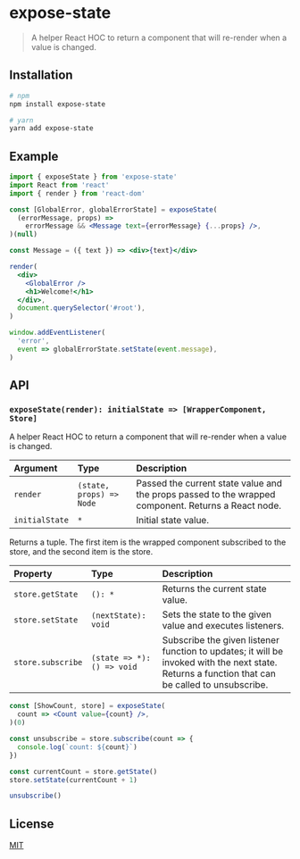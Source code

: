 # expose-state

> A helper React HOC to return a component that will re-render when a value is changed.

## Installation

```sh
# npm
npm install expose-state

# yarn
yarn add expose-state
```

## Example

```jsx
import { exposeState } from 'expose-state'
import React from 'react'
import { render } from 'react-dom'

const [GlobalError, globalErrorState] = exposeState(
  (errorMessage, props) =>
    errorMessage && <Message text={errorMessage} {...props} />,
)(null)

const Message = ({ text }) => <div>{text}</div>

render(
  <div>
    <GlobalError />
    <h1>Welcome!</h1>
  </div>,
  document.querySelector('#root'),
)

window.addEventListener(
  'error',
  event => globalErrorState.setState(event.message),
)
```

## API

### `exposeState(render): initialState => [WrapperComponent, Store]`

A helper React HOC to return a component that will re-render when a value is changed.

|Argument|Type|Description|
|:---|:---|:---|
|`render`|`(state, props) => Node`|Passed the current state value and the props passed to the wrapped component. Returns a React node.|
|`initialState`|`*`|Initial state value.|

Returns a tuple. The first item is the wrapped component subscribed to the store, and the second item is the store.

|Property|Type|Description|
|:---|:---|:---|
|`store.getState`|`(): *`|Returns the current state value.|
|`store.setState`|`(nextState): void`|Sets the state to the given value and executes listeners.|
|`store.subscribe`|`(state => *): () => void`|Subscribe the given listener function to updates; it will be invoked with the next state. Returns a function that can be called to unsubscribe.|

```jsx
const [ShowCount, store] = exposeState(
  count => <Count value={count} />,
)(0)

const unsubscribe = store.subscribe(count => {
  console.log(`count: ${count}`)
})

const currentCount = store.getState()
store.setState(currentCount + 1)

unsubscribe()
```

## License

[MIT](../../LICENSE)
